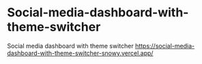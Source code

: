 # Social-media-dashboard-with-theme-switcher
Social media dashboard with theme switcher
https://social-media-dashboard-with-theme-switcher-snowy.vercel.app/
